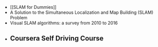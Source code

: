 - [[SLAM for Dummies]]
- A Solution to the Simultaneous Localization and Map Building (SLAM) Problem
- Visual SLAM algorithms: a survey from 2010 to 2016
- Coursera Self Driving Course
	-